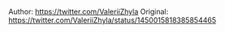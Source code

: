 Author: https://twitter.com/ValeriiZhyla
Original: https://twitter.com/ValeriiZhyla/status/1450015818385854465
